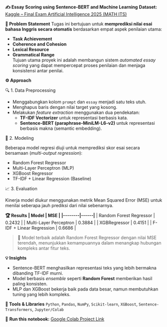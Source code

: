 **✍️ Essay Scoring using Sentence-BERT and Machine Learning**
**Dataset:** [Kaggle – Final Exam Artificial Intelligence 2025 (MATH ITS)](https://www.kaggle.com/competitions/final-exam-artificial-intelligence-2025-math-its/data)  

**🎯 Problem Statement**
Tugas ini bertujuan untuk **memprediksi nilai esai bahasa Inggris secara otomatis** berdasarkan empat aspek penilaian utama:  
- **Task Achievement**  
- **Coherence and Cohesion**  
- **Lexical Resource**  
- **Grammatical Range**  
Tujuan utama proyek ini adalah membangun sistem *automated essay scoring* yang dapat mempercepat proses penilaian dan menjaga konsistensi antar penilai.  

**⚙️ Approach**

🔍 1. Data Preprocessing  

- Menggabungkan kolom `prompt` dan `essay` menjadi satu teks utuh.  
- Menghapus baris dengan nilai target yang kosong.  
- Melakukan *feature extraction* menggunakan dua pendekatan:  
  - **TF-IDF Vectorizer** untuk representasi berbasis kata.  
  - **Sentence-BERT (paraphrase-MiniLM-L6-v2)** untuk representasi berbasis makna (semantic embedding).
    
🧠 2. Modeling

Beberapa model regresi diuji untuk memprediksi skor esai secara bersamaan (*multi-output regression*):  
- Random Forest Regressor 
- Multi-Layer Perceptron (MLP)
- XGBoost Regressor
- TF-IDF + Linear Regression (Baseline)
  
📈 3. Evaluation

Kinerja model diukur menggunakan metrik Mean Squared Error (MSE) untuk menilai seberapa jauh prediksi dari nilai sebenarnya.

**🏆 Results**
**| Model | MSE |**
**|--------|------|**
| Random Forest Regressor | 0.2432 | 
| Multi-Layer Perceptron | 0.3884 | 
| XGBRegressor | 0.4151 |
| F-IDF + Linear Regression | 0.6686 |
> 🔹 Model terbaik adalah Random Forest Regressor dengan nilai MSE terendah, menunjukkan kemampuannya dalam menangkap hubungan kompleks antar fitur teks.

**💡 Insights**
- Sentence-BERT menghasilkan representasi teks yang lebih bermakna dibanding TF-IDF murni.  
- Model berbasis *ensemble* seperti **Random Forest** memberikan hasil paling konsisten.  
- MLP dan XGBoost bekerja baik pada data besar, namun membutuhkan tuning yang lebih kompleks.  

**🧰 Tools & Libraries**
`Python`, `Pandas`, `NumPy`, `Scikit-learn`, `XGBoost`, `Sentence-Transformers`, `Jupyter/Colab`  

🔗 **Run this notebook:** [Google Colab Project Link](https://colab.research.google.com/drive/1Kjbf5ygkp_HoB_UvZbATieBBYUTn_mNJ?usp=sharing)
